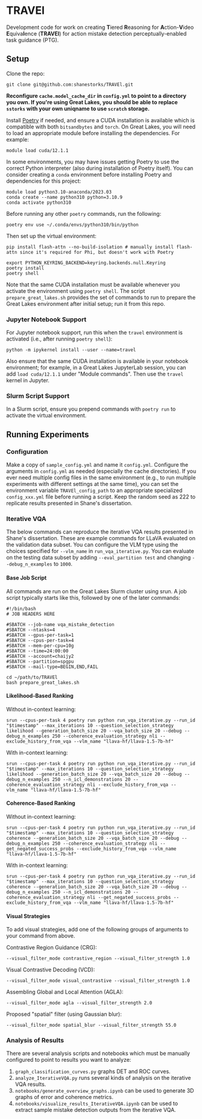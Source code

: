 # TRAVEl

Development code for work on creating **T**iered **R**easoning for **A**ction-**V**ideo **E**quiva**l**ence (**TRAVEl**) for action mistake detection perceptually-enabled task guidance (PTG).

## Setup

Clone the repo:

```
git clone git@github.com:shanestorks/TRAVEl.git
```

**Reconfigure `cache.model_cache_dir` in `config.yml` to point to a directory you own. If you're using Great Lakes, you should be able to replace `sstorks` with your own uniqname to use `scratch` storage.**

Install [Poetry](https://python-poetry.org/docs/#installing-with-the-official-installer) if needed, and ensure a CUDA installation is available which is compatible with both `bitsandbytes` and `torch`. On Great Lakes, you will need to load an appropriate module before installing the dependencies. For example:

```
module load cuda/12.1.1
```

In some environments, you may have issues getting Poetry to use the correct Python interpreter (also during installation of Poetry itself). You can consider creating a `conda` environment before installing Poetry and dependencies for this project:

```
module load python3.10-anaconda/2023.03
conda create --name python310 python=3.10.9
conda activate python310
```

Before running any other `poetry` commands, run the following:

```
poetry env use ~/.conda/envs/python310/bin/python
```

Then set up the virtual environment:

```
pip install flash-attn --no-build-isolation # manually install flash-attn since it's required for Phi, but doesn't work with Poetry

export PYTHON_KEYRING_BACKEND=keyring.backends.null.Keyring
poetry install
poetry shell
```

Note that the same CUDA installation must be available whenever you activate the environment using `poetry shell`. The script `prepare_great_lakes.sh` provides the set of commands to run to prepare the Great Lakes environment after initial setup; run it from this repo.

### Jupyter Notebook Support

For Jupyter notebook support, run this when the `travel` environment is activated (i.e., after running `poetry shell`):

```
python -m ipykernel install --user --name=travel
```

Also ensure that the same CUDA installation is available in your notebook environment; for example, in a Great Lakes JupyterLab session, you can add `load cuda/12.1.1` under "Module commands". Then use the `travel` kernel in Jupyter.

### Slurm Script Support

In a Slurm script, ensure you prepend commands with `poetry run` to activate the virtual environment.

## Running Experiments

### Configuration

Make a copy of `sample_config.yml` and name it `config.yml`. Configure the arguments in `config.yml` as needed (especially the cache directories). If you ever need multiple config files in the same environment (e.g., to run multiple experiments with different settings at the same time), you can set the environment variable `TRAVEl_config_path` to an appropriate specialized `config_xxx.yml` file before running a script. Keep the random seed as 222 to replicate results presented in Shane's dissertation.

### Iterative VQA

The below commands can reproduce the iterative VQA results presented in Shane's dissertation. These are example commands for LLaVA evaluated on the validation data subset. You can configure the VLM type using the choices specified for `--vlm_name` in `run_vqa_iterative.py`. You can evaluate on the testing data subset by adding `--eval_partition test` and changing `--debug_n_examples` to `1000`.

#### Base Job Script

All commands are run on the Great Lakes Slurm cluster using srun. A job script typically starts like this, followed by one of the later commands:

```
#!/bin/bash
# JOB HEADERS HERE

#SBATCH --job-name vqa_mistake_detection
#SBATCH --ntasks=4
#SBATCH --gpus-per-task=1
#SBATCH --cpus-per-task=4
#SBATCH --mem-per-cpu=10g
#SBATCH --time=24:00:00
#SBATCH --account=chaijy2
#SBATCH --partition=spgpu
#SBATCH --mail-type=BEGIN,END,FAIL

cd ~/path/to/TRAVEl
bash prepare_great_lakes.sh
```

#### Likelihood-Based Ranking

Without in-context learning:

```
srun --cpus-per-task 4 poetry run python run_vqa_iterative.py --run_id "$timestamp" --max_iterations 10 --question_selection_strategy likelihood --generation_batch_size 20 --vqa_batch_size 20 --debug --debug_n_examples 250 --coherence_evaluation_strategy nli --exclude_history_from_vqa --vlm_name "llava-hf/llava-1.5-7b-hf"
```

With in-context learning:

```
srun --cpus-per-task 4 poetry run python run_vqa_iterative.py --run_id "$timestamp" --max_iterations 10 --question_selection_strategy likelihood --generation_batch_size 20 --vqa_batch_size 20 --debug --debug_n_examples 250 --n_icl_demonstrations 20 --coherence_evaluation_strategy nli --exclude_history_from_vqa --vlm_name "llava-hf/llava-1.5-7b-hf"
```

#### Coherence-Based Ranking

Without in-context learning:

```
srun --cpus-per-task 4 poetry run python run_vqa_iterative.py --run_id "$timestamp" --max_iterations 10 --question_selection_strategy coherence --generation_batch_size 20 --vqa_batch_size 20 --debug --debug_n_examples 250 --coherence_evaluation_strategy nli --get_negated_success_probs --exclude_history_from_vqa --vlm_name "llava-hf/llava-1.5-7b-hf"
```

With in-context learning:

```
srun --cpus-per-task 4 poetry run python run_vqa_iterative.py --run_id "$timestamp" --max_iterations 10 --question_selection_strategy coherence --generation_batch_size 20 --vqa_batch_size 20 --debug --debug_n_examples 250 --n_icl_demonstrations 20 --coherence_evaluation_strategy nli --get_negated_success_probs --exclude_history_from_vqa --vlm_name "llava-hf/llava-1.5-7b-hf"
```

#### Visual Strategies

To add visual strategies, add one of the following groups of arguments to your command from above.

Contrastive Region Guidance (CRG):

```
--visual_filter_mode contrastive_region --visual_filter_strength 1.0
```

Visual Contrastive Decoding (VCD):

```
--visual_filter_mode visual_contrastive --visual_filter_strength 1.0
```

Assembling Global and Local Attention (AGLA):

```
--visual_filter_mode agla --visual_filter_strength 2.0
```

Proposed "spatial" filter (using Gaussian blur):

```
--visual_filter_mode spatial_blur --visual_filter_strength 55.0
```

### Analysis of Results

There are several analysis scripts and notebooks which must be manually configured to point to results you want to analyze:

1. `graph_classification_curves.py` graphs DET and ROC curves.
2. `analyze_IterativeVQA.py` runs several kinds of analysis on the iterative VQA results.
3. `notebooks/generate_overview_graphs.ipynb` can be used to generate 3D graphs of error and coherence metrics.
4. `notebooks/visualize_results_IterativeVQA.ipynb` can be used to extract sample mistake detection outputs from the iterative VQA.